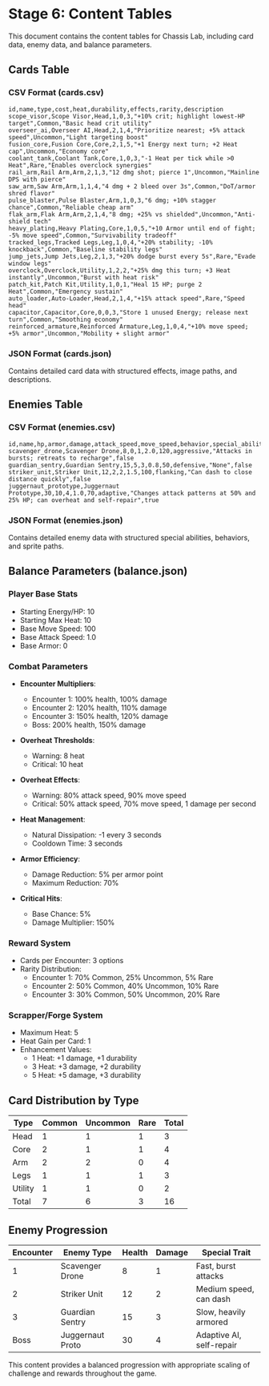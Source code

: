 # Stage 6: Content Tables

This document contains the content tables for Chassis Lab, including card data, enemy data, and balance parameters.

## Cards Table

### CSV Format (cards.csv)
```csv
id,name,type,cost,heat,durability,effects,rarity,description
scope_visor,Scope Visor,Head,1,0,3,"+10% crit; highlight lowest-HP target",Common,"Basic head crit utility"
overseer_ai,Overseer AI,Head,2,1,4,"Prioritize nearest; +5% attack speed",Uncommon,"Light targeting boost"
fusion_core,Fusion Core,Core,2,1,5,"+1 Energy next turn; +2 Heat cap",Uncommon,"Economy core"
coolant_tank,Coolant Tank,Core,1,0,3,"-1 Heat per tick while >0 Heat",Rare,"Enables overclock synergies"
rail_arm,Rail Arm,Arm,2,1,3,"12 dmg shot; pierce 1",Uncommon,"Mainline DPS with pierce"
saw_arm,Saw Arm,Arm,1,1,4,"4 dmg + 2 bleed over 3s",Common,"DoT/armor shred flavor"
pulse_blaster,Pulse Blaster,Arm,1,0,3,"6 dmg; +10% stagger chance",Common,"Reliable cheap arm"
flak_arm,Flak Arm,Arm,2,1,4,"8 dmg; +25% vs shielded",Uncommon,"Anti-shield tech"
heavy_plating,Heavy Plating,Core,1,0,5,"+10 Armor until end of fight; -5% move speed",Common,"Survivability tradeoff"
tracked_legs,Tracked Legs,Leg,1,0,4,"+20% stability; -10% knockback",Common,"Baseline stability legs"
jump_jets,Jump Jets,Leg,2,1,3,"+20% dodge burst every 5s",Rare,"Evade window legs"
overclock,Overclock,Utility,1,2,2,"+25% dmg this turn; +3 Heat instantly",Uncommon,"Burst with heat risk"
patch_kit,Patch Kit,Utility,1,0,1,"Heal 15 HP; purge 2 Heat",Common,"Emergency sustain"
auto_loader,Auto-Loader,Head,2,1,4,"+15% attack speed",Rare,"Speed head"
capacitor,Capacitor,Core,0,0,3,"Store 1 unused Energy; release next turn",Common,"Smoothing economy"
reinforced_armature,Reinforced Armature,Leg,1,0,4,"+10% move speed; +5% armor",Uncommon,"Mobility + slight armor"
```

### JSON Format (cards.json)
Contains detailed card data with structured effects, image paths, and descriptions.

## Enemies Table

### CSV Format (enemies.csv)
```csv
id,name,hp,armor,damage,attack_speed,move_speed,behavior,special_abilities,is_boss
scavenger_drone,Scavenger Drone,8,0,1,2.0,120,aggressive,"Attacks in bursts; retreats to recharge",false
guardian_sentry,Guardian Sentry,15,5,3,0.8,50,defensive,"None",false
striker_unit,Striker Unit,12,2,2,1.5,100,flanking,"Can dash to close distance quickly",false
juggernaut_prototype,Juggernaut Prototype,30,10,4,1.0,70,adaptive,"Changes attack patterns at 50% and 25% HP; can overheat and self-repair",true
```

### JSON Format (enemies.json)
Contains detailed enemy data with structured special abilities, behaviors, and sprite paths.

## Balance Parameters (balance.json)

### Player Base Stats
- Starting Energy/HP: 10
- Starting Max Heat: 10
- Base Move Speed: 100
- Base Attack Speed: 1.0
- Base Armor: 0

### Combat Parameters
- **Encounter Multipliers**:
  - Encounter 1: 100% health, 100% damage
  - Encounter 2: 120% health, 110% damage
  - Encounter 3: 150% health, 120% damage
  - Boss: 200% health, 150% damage

- **Overheat Thresholds**:
  - Warning: 8 heat
  - Critical: 10 heat

- **Overheat Effects**:
  - Warning: 80% attack speed, 90% move speed
  - Critical: 50% attack speed, 70% move speed, 1 damage per second

- **Heat Management**:
  - Natural Dissipation: -1 every 3 seconds
  - Cooldown Time: 3 seconds

- **Armor Efficiency**:
  - Damage Reduction: 5% per armor point
  - Maximum Reduction: 70%

- **Critical Hits**:
  - Base Chance: 5%
  - Damage Multiplier: 150%

### Reward System
- Cards per Encounter: 3 options
- Rarity Distribution:
  - Encounter 1: 70% Common, 25% Uncommon, 5% Rare
  - Encounter 2: 50% Common, 40% Uncommon, 10% Rare
  - Encounter 3: 30% Common, 50% Uncommon, 20% Rare

### Scrapper/Forge System
- Maximum Heat: 5
- Heat Gain per Card: 1
- Enhancement Values:
  - 1 Heat: +1 damage, +1 durability
  - 3 Heat: +3 damage, +2 durability
  - 5 Heat: +5 damage, +3 durability

## Card Distribution by Type

| Type    | Common | Uncommon | Rare | Total |
|---------|--------|----------|------|-------|
| Head    | 1      | 1        | 1    | 3     |
| Core    | 2      | 1        | 1    | 4     |
| Arm     | 2      | 2        | 0    | 4     |
| Legs    | 1      | 1        | 1    | 3     |
| Utility | 1      | 1        | 0    | 2     |
| Total   | 7      | 6        | 3    | 16    |

## Enemy Progression

| Encounter | Enemy Type        | Health | Damage | Special Trait                   |
|-----------|-------------------|--------|--------|--------------------------------|
| 1         | Scavenger Drone   | 8      | 1      | Fast, burst attacks            |
| 2         | Striker Unit      | 12     | 2      | Medium speed, can dash         |
| 3         | Guardian Sentry   | 15     | 3      | Slow, heavily armored          |
| Boss      | Juggernaut Proto  | 30     | 4      | Adaptive AI, self-repair       |

This content provides a balanced progression with appropriate scaling of challenge and rewards throughout the game.
